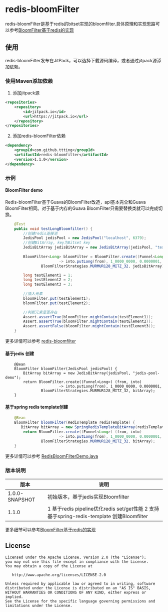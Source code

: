# redis-bloomFilter
redis-bloomFilter是基于redis的bitset实现的bloomfilter.具体原理和实现思路可以参考[BloomFilter基于redis的实现](https://github.com/ttting/blog/blob/master/redis/BloomFilter%E5%9F%BA%E4%BA%8Eredis%E7%9A%84%E5%AE%9E%E7%8E%B0.md)

## 使用
redis-bloomFilter发布在JitPack，可以选择下载源码编译，或者通过jitpack源添加依赖。

### 使用Maven添加依赖
1. 添加jitpack源

```xml
<repositories>
	<repository>
		<id>jitpack.io</id>
		<url>https://jitpack.io</url>
    </repository>
</repositories>
```

2. 添加redis-bloomFilter依赖

```xml
<dependency>
    <groupId>com.github.ttting</groupId>
    <artifactId>redis-bloomfilter</artifactId>
    <version>1.1.0</version>
</dependency>
```

### 示例


#### BloomFilter demo
Redis-bloomFilter基于Guava的BloomFilter改造，api基本完全和Guava BloomFilter相同。对于基于内存的Guava BloomFilter只需要替换类就可以完成切换。

```java
    @Test
    public void testLongBloomfilter() {
        //创建redis连接池
        JedisPool jedisPool = new JedisPool("localhost", 6379); 
        //创建BitArray, key为Bitset key
        JedisBitArray jedisBitArray = new JedisBitArray(jedisPool, "test-1"); 
        
        BloomFilter<Long> bloomFilter = BloomFilter.create((Funnel<Long>) (from, into)
                        -> into.putLong(from), 1_0000_0000, 0.0000001,
                BloomFilterStrategies.MURMUR128_MITZ_32, jedisBitArray);

        long testElement1 = 1;
        long testElement2 = 2;
        long testElement3 = 3;
    
        //插入元素
        bloomFilter.put(testElement1);
        bloomFilter.put(testElement2);

        //判断元素是否存在
        Assert.assertTrue(bloomFilter.mightContain(testElement1));
        Assert.assertTrue(bloomFilter.mightContain(testElement2));
        Assert.assertFalse(bloomFilter.mightContain(testElement3));
    }

```
更多详情可以参考 [redis-bloomfilter](https://github.com/ttting/redis-bloomfilter/blob/master/src/test/java/me/ttting/common/hash/JedisBloomfilterTest.java)

#### 基于jedis 创建

```
    @Bean
    BloomFilter bloomFilter(JedisPool jedisPool) {
        BitArray bitArray = new JedisBitArray(jedisPool, "jedis-pool-demo");
        return BloomFilter.create((Funnel<Long>) (from, into)
                        -> into.putLong(from), 1_0000_0000, 0.0000001,
                BloomFilterStrategies.MURMUR128_MITZ_32, bitArray);
    }
```

#### 基于spring redis template创建

```java
    @Bean
    BloomFilter bloomFilter(RedisTemplate redisTemplate) {
       BitArray bitArray = new SpringRedisTemplateBitArray(redisTemplate,"my-prefix");
        return BloomFilter.create((Funnel<Long>) (from, into)
                        -> into.putLong(from), 1_0000_0000, 0.0000001,
                BloomFilterStrategies.MURMUR128_MITZ_32, bitArray);
    }
```
更多详情可以参考 [RedisBloomFilterDemo.java](https://github.com/ttting/redis-bloomfilter/blob/master/src/test/java/me/ttting/common/hash/RedisBloomFilterDemo.java)

### 版本说明

|  版本  | 说明 |
| --------- | ------ |
| 1.0.0-SNAPSHOT | 初始版本，基于jedis实现Bloomfilter |
| 1.1.0  | 1 基于redis pipeline优化redis set/get性能 2 支持基于spring-redis-template 创建Bloomfilter |

更多细节可以参考[BloomFilter基于redis的实现](https://github.com/ttting/blog/blob/master/redis/BloomFilter%E5%9F%BA%E4%BA%8Eredis%E7%9A%84%E5%AE%9E%E7%8E%B0.md)

License
-------

    Licensed under the Apache License, Version 2.0 (the "License");
    you may not use this file except in compliance with the License.
    You may obtain a copy of the License at

       http://www.apache.org/licenses/LICENSE-2.0

    Unless required by applicable law or agreed to in writing, software
    distributed under the License is distributed on an "AS IS" BASIS,
    WITHOUT WARRANTIES OR CONDITIONS OF ANY KIND, either express or implied.
    See the License for the specific language governing permissions and
    limitations under the License.

